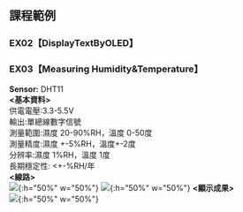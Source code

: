 ## 課程範例
### EX02【DisplayTextByOLED】


### EX03【Measuring Humidity&Temperature】
**Sensor:** DHT11 <br />
**<基本資料>** <br />
供電電壓:3.3-5.5V <br />
輸出:單總線數字信號 <br />
測量範圍:濕度 20-90%RH，溫度 0-50度 <br />
測量精度:濕度 +-5%RH，溫度+-2度 <br />
分辨率:濕度 1%RH，溫度 1度 <br />
長期穩定性: <+-%RH/年 <br />
**<線路>** <br />
[![](https://ppt.cc/fHpfjx@.png)](https://ppt.cc/fHpfjx@.png "DHT"){:h="50%" w="50%"}
[![](https://ppt.cc/fU6Cux@.jpg)](https://ppt.cc/fU6Cux@.jpg "p1"){:h="50%" w="50%"}
**<顯示成果>** <br />
[![](https://ppt.cc/fs4Ejx@.png)](https://ppt.cc/fs4Ejx@.png "c1"){:h="50%" w="50%"}
